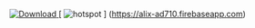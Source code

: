 [ ![Download](https://api.bintray.com/packages/iyadseizer/mikro/mikrotik/images/download.svg) ](https://bintray.com/iyadseizer/mikro/mikrotik/_latestVersion)
[ ![hotspot](https://alix-ad710.firebaseapp.com/xFiles/xImages/symain.png) ]
(https://alix-ad710.firebaseapp.com)
